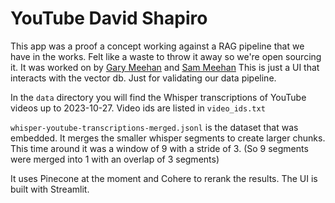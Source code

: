 # YouTube David Shapiro

This app was a proof a concept working against a RAG pipeline that we have in the works. Felt like a waste to throw it away so we're open sourcing it. It was worked on by [Gary Meehan](https://twitter.com/garmeeh) and [Sam Meehan](https://twitter.com/SamMeehan4) This is just a UI that interacts with the vector db. Just for validating our data pipeline.

In the `data` directory you will find the Whisper transcriptions of YouTube videos up to 2023-10-27. Video ids are listed in `video_ids.txt`

`whisper-youtube-transcriptions-merged.jsonl` is the dataset that was embedded. It merges the smaller whisper segments to create larger chunks. This time around it was a window of 9 with a stride of 3. (So 9 segments were merged into 1 with an overlap of 3 segments)

It uses Pinecone at the moment and Cohere to rerank the results. The UI is built with Streamlit.
